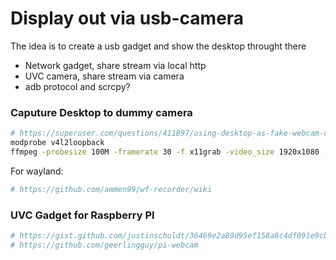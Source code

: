 # Display out via usb-camera
The idea is to create a usb gadget and show the desktop throught there
- Network gadget, share stream via local http
- UVC camera, share stream via camera
- adb protocol and scrcpy?

### Caputure Desktop to dummy camera
```sh
# https://superuser.com/questions/411897/using-desktop-as-fake-webcam-on-linux
modprobe v4l2loopback
ffmpeg -probesize 100M -framerate 30 -f x11grab -video_size 1920x1080 -i :0.0+0,0 -vcodec rawvideo -pix_fmt yuv420p -f v4l2 /dev/videoN
```

For wayland:
```sh
# https://github.com/ammen99/wf-recorder/wiki
```

### UVC Gadget for Raspberry PI
```sh
# https://gist.github.com/justinschuldt/36469e2a89d95ef158a8c4df091e9cb4
# https://github.com/geerlingguy/pi-webcam
```

